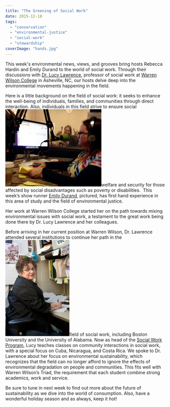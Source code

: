 ```yaml
---
title: "The Greening of Social Work"
date: 2015-12-18
tags: 
  - "conservation"
  - "environmental-justice"
  - "social-work"
  - "stewardship"
coverImage: "hands.jpg"
---
```


This week's environmental news, views, and grooves bring hosts Rebecca Hardin and Emily Durand to the world of social work. Through their discussions with [Dr. Lucy Lawrence](http://inside.warren-wilson.edu/includes/staff_bios.php?user=llawrence), professor of social work at [Warren Wilson College](https://www.warren-wilson.edu/) in Asheville, NC, our hosts delve deep into the environmental movements happening in the field.

Here is a little background on the field of social work: it seeks to enhance the well-being of individuals, families, and communities through direct interaction. Also, individuals in this field strive to ensure social ![IMG_2688](images/IMG_2688-300x241.jpg)welfare and security for those affected by social disadvantages such as poverty or disabilities.  This week’s show runner [Emily Durand](http://css.snre.umich.edu/person/emily-durand), pictured, has first hand experience in this area of study and the field of environmental justice.

<!--more-->Her work at Warren Wilson College started her on the path towards mixing environmental issues with social work, a testament to the great work being done there by Dr. Lucy Lawrence and her colleagues.

Before arriving in her current position at Warren Wilson, Dr. Lawrence attended several institutions to continue her path in the [![llawrence](images/llawrence-200x300.jpg)](http://www.hotinhere.us/wp-content/uploads/2015/12/llawrence.jpg)field of social work, including Boston University and the University of Alabama. Now as head of the [Social Work Program](https://www.warren-wilson.edu/academics/social-work), Lucy teaches classes on community interactions in social work, with a special focus on Cuba, Nicaragua, and Costa Rica. We spoke to Dr. Lawrence about her focus on environmental sustainability, which recognizes that the field can no longer afford to ignore the effects of environmental degradation on people and communities. This fits well with Warren Wilson’s Triad, the requirement that each student combine strong academics, work and service.

Be sure to tune in next week to find out more about the future of sustainability as we dive into the world of consumption. Also, have a wonderful holiday season and as always, keep it hot!
